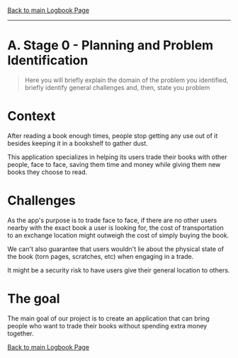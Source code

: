 [Back to main Logbook Page](../hci_logbook.md)

---


# A. Stage 0 - Planning and Problem Identification
>	Here you will briefly explain the domain of the problem you identified, briefly identify general challenges and, then, state you problem

# Context
After reading a book enough times, people stop getting any use out of it besides keeping it in a bookshelf to gather dust.

This application specializes in helping its users trade their books with other people, face to face, saving them time and money while giving them new books they choose to read.

# Challenges
As the app's purpose is to trade face to face, if there are no other users nearby with the exact book a user is looking for, the cost of transportation to an exchange location might outweigh the cost of simply buying the book.

We can't also guarantee that users wouldn't lie about the physical state of the book (torn pages, scratches, etc) when engaging in a trade.

It might be a security risk to have users give their general location to others.
# The goal
The main goal of our project is to create an application that can bring people who want to trade their books without spending extra money together.


[Back to main Logbook Page](hci_logbook.md)
